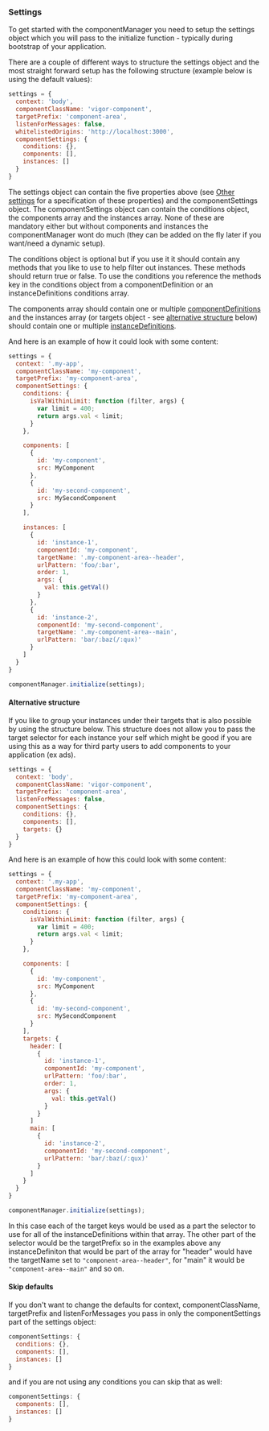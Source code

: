 ### <a name="settings"></a>Settings
To get started with the componentManager you need to setup the settings object which you will pass to the initialize function - typically during bootstrap of your application.

There are a couple of different ways to structure the settings object and the most straight forward setup has the following structure (example below is using the default values):
```javascript
settings = {
  context: 'body',
  componentClassName: 'vigor-component',
  targetPrefix: 'component-area',
  listenForMessages: false,
  whitelistedOrigins: 'http://localhost:3000',
  componentSettings: {
    conditions: {},
    components: [],
    instances: []
  }
}
```

The settings object can contain the five properties above (see [Other settings](#other-settings) for a specification of these properties) and the componentSettings object. The componentSettings object can contain the conditions object, the components array and the instances array. None of these are mandatory either but without components and instances the componentManager wont do much (they can be added on the fly later if you want/need a dynamic setup).

The conditions object is optional but if you use it it should contain any methods that you like to use to help filter out instances. These methods should return true or false. To use the conditions you reference the methods key in the conditions object from a componentDefinition or an instanceDefinitions conditions array.

The components array should contain one or multiple [componentDefinitions](#component-definitions) and the instances array (or targets object - see [alternative structure](#alternative-structure) below) should contain one or multiple [instanceDefinitions](#instance-definitions).

And here is an example of how it could look with some content:
```javascript
settings = {
  context: '.my-app',
  componentClassName: 'my-component',
  targetPrefix: 'my-component-area',
  componentSettings: {
    conditions: {
      isValWithinLimit: function (filter, args) {
        var limit = 400;
        return args.val < limit;
      }
    },

    components: [
      {
        id: 'my-component',
        src: MyComponent
      },
      {
        id: 'my-second-component',
        src: MySecondComponent
      }
    ],

    instances: [
      {
        id: 'instance-1',
        componentId: 'my-component',
        targetName: '.my-component-area--header',
        urlPattern: 'foo/:bar',
        order: 1,
        args: {
          val: this.getVal()
        }
      },
      {
        id: 'instance-2',
        componentId: 'my-second-component',
        targetName: '.my-component-area--main',
        urlPattern: 'bar/:baz(/:qux)'
      }
    ]
  }
}

componentManager.initialize(settings);
```

#### <a name="alternative-structure"></a> Alternative structure
If you like to group your instances under their targets that is also possible by using the structure below. This structure does not allow you to pass the target selector for each instance your self which might be good if you are using this as a way for third party users to add components to your application (ex ads).

```javascript
settings = {
  context: 'body',
  componentClassName: 'vigor-component',
  targetPrefix: 'component-area',
  listenForMessages: false,
  componentSettings: {
    conditions: {},
    components: [],
    targets: {}
  }
}
```

And here is an example of how this could look with some content:
```javascript
settings = {
  context: '.my-app',
  componentClassName: 'my-component',
  targetPrefix: 'my-component-area',
  componentSettings: {
    conditions: {
      isValWithinLimit: function (filter, args) {
        var limit = 400;
        return args.val < limit;
      }
    },

    components: [
      {
        id: 'my-component',
        src: MyComponent
      },
      {
        id: 'my-second-component',
        src: MySecondComponent
      }
    ],
    targets: {
      header: [
        {
          id: 'instance-1',
          componentId: 'my-component',
          urlPattern: 'foo/:bar',
          order: 1,
          args: {
            val: this.getVal()
          }
        }
      ]
      main: [
        {
          id: 'instance-2',
          componentId: 'my-second-component',
          urlPattern: 'bar/:baz(/:qux)'
        }
      ]
    }
  }
}

componentManager.initialize(settings);
```
In this case each of the target keys would be used as a part the selector to use for all of the instanceDefinitions within that array. The other part of the selector would be the targetPrefix so in the examples above any instanceDefiniton that would be part of the array for "header" would have the targetName set to `"component-area--header"`, for "main" it would be `"component-area--main"` and so on.

#### Skip defaults
If you don't want to change the defaults for context, componentClassName, targetPrefix and listenForMessages you pass in only the componentSettings part of the settings object:
```javascript
componentSettings: {
  conditions: {},
  components: [],
  instances: []
}
```

and if you are not using any conditions you can skip that as well:
```javascript
componentSettings: {
  components: [],
  instances: []
}
```
